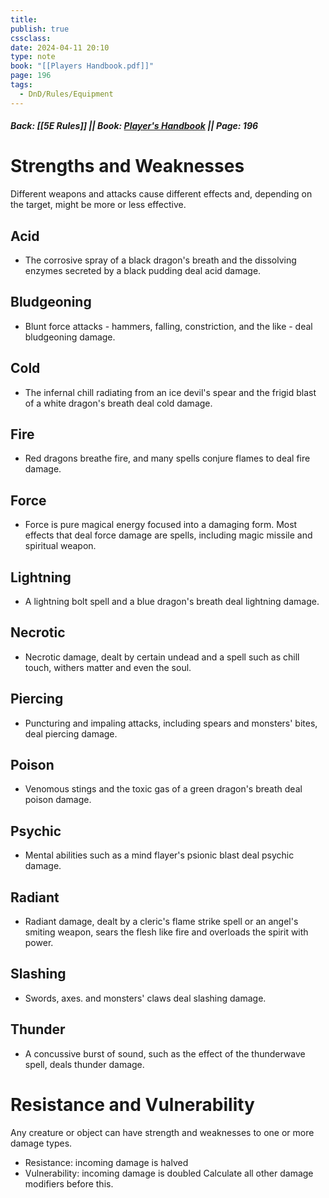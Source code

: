 ```yaml
---
title: 
publish: true
cssclass: 
date: 2024-04-11 20:10
type: note
book: "[[Players Handbook.pdf]]"
page: 196
tags:
  - DnD/Rules/Equipment
---
```

##### Back: [[5E Rules]] || Book: [Player's Handbook](https://drive.google.com/drive/folders/1O5bhpYizcIT5xxAoLOuzCRht_PVS7VSG?usp=sharing) || Page: 196
# Strengths and Weaknesses
Different weapons and attacks cause different effects and, depending on the target, might be more or less effective.

## Acid
- The corrosive spray of a black dragon's breath and the dissolving enzymes secreted by a black pudding deal acid damage.
## Bludgeoning
- Blunt force attacks - hammers, falling, constriction, and the like - deal bludgeoning damage.
## Cold
- The infernal chill radiating from an ice devil's spear and the frigid blast of a white dragon's breath deal cold damage.
## Fire
- Red dragons breathe fire, and many spells conjure flames to deal fire damage.
## Force
- Force is pure magical energy focused into a damaging form. Most effects that deal force damage are spells, including magic missile and spiritual weapon.
## Lightning
- A lightning bolt spell and a blue dragon's breath deal lightning damage.
## Necrotic
- Necrotic damage, dealt by certain undead and a spell such as chill touch, withers matter and even the soul.
## Piercing
- Puncturing and impaling attacks, including spears and monsters' bites, deal piercing damage.
## Poison
- Venomous stings and the toxic gas of a green dragon's breath deal poison damage.
## Psychic
- Mental abilities such as a mind flayer's psionic blast deal psychic damage.
## Radiant
- Radiant damage, dealt by a cleric's flame strike spell or an angel's smiting weapon, sears the flesh like fire and overloads the spirit with power.
## Slashing
- Swords, axes. and monsters' claws deal slashing damage.
## Thunder
- A concussive burst of sound, such as the effect of the thunderwave spell, deals thunder damage.

# Resistance and Vulnerability
Any creature or object can have strength and weaknesses to one or more damage types.
- Resistance: incoming damage is halved
- Vulnerability: incoming damage is doubled
Calculate all other damage modifiers before this.
